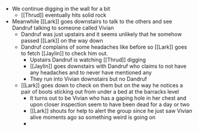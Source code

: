 - We continue digging in the wall for a bit
	- [[Thrud]] eventually hits solid rock
- Meanwhile [[Lark]] goes downstairs to talk to the others and see Dandruf talking to someone called Vivian
	- Dandruf was just upstairs and it seems unlikely that he somehow passed [[Lark]] on the way down
	- Dandruf complains of some headaches like before so [[Lark]] goes to fetch [[Jaylin]] to check him out.
		- Upstairs Dandruf is watching [[Thrud]] digging
		- [[Jaylin]] goes downstairs with Dandruf who claims to not have any headaches and to never have mentioned any
		- They run into Vivian downstairs but no Dandruf
	- [[Lark]] goes down to check on them but on the way he notices a pair of boots sticking out from under a bed at the barracks level
		- It turns out to be Vivian who has a gaping hole in her chest and upon closer inspection seem to have been dead for a day or two
		- [[Lark]] shouts for help to alert the group since he just saw Vivian alive moments ago so something weird is going on
		-